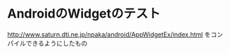 # AndroidのWidgetのテスト

http://www.saturn.dti.ne.jp/npaka/android/AppWidgetEx/index.html
をコンパイルできるようにしたもの
